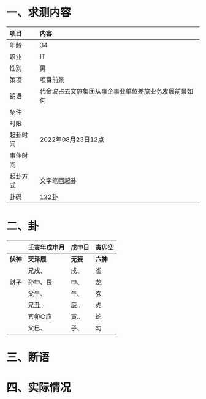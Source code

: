 # 一、求测内容
|项目|内容|
|:-|:-|
|年龄|34|
|职业|IT|
|性别|男|
|策项|项目前景|
|钥语|代金波占去文旅集团从事企事业单位差旅业务发展前景如何|
|条件||
|时限||
|起卦时间|2022年08月23日12点|
|事件时间||
|起卦方式|文字笔画起卦|
|卦码|122卦|

# 二、卦
||壬寅年戊申月|戊申日|寅卯空|
|:-|:-|:-|:-|
|**伏神**|**天泽履**|**无妄**|**六神**|
||兄戌、|戌、|雀|
|财子|孙申、艮|申、|龙|
||父午、|午、|玄|
||兄丑..|辰..|虎|
||官卯○应|寅..|蛇|
||父巳、|子、|勾|


# 三、断语

# 四、实际情况
